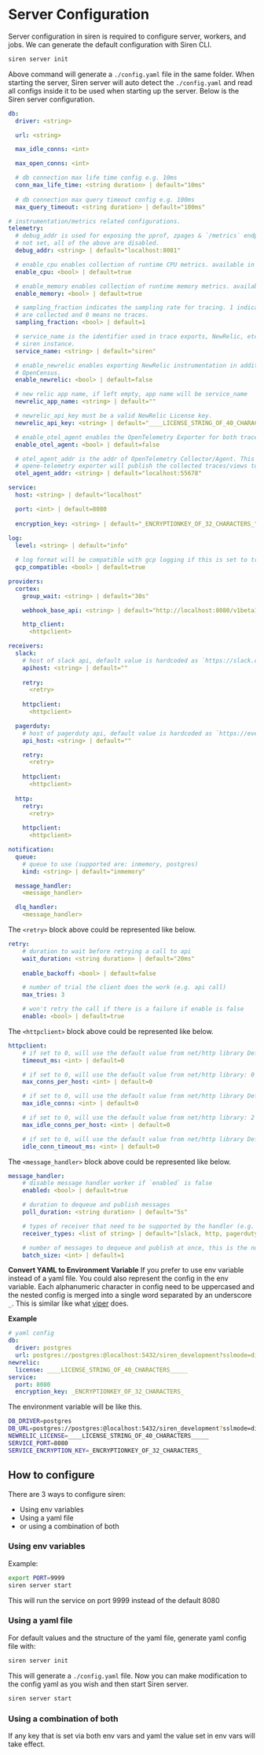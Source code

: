 # Server Configuration

Server configuration in siren is required to configure server, workers, and jobs. We can generate the default configuration with Siren CLI.
```bash
siren server init
```
Above command will generate a `./config.yaml` file in the same folder. When starting the server, Siren server will auto detect the `./config.yaml` and read all configs inside it to be used when starting up the server. Below is the Siren server configuration.

```yaml
db:
  driver: <string>

  url: <string>

  max_idle_conns: <int>

  max_open_conns: <int>

  # db connection max life time config e.g. 10ms
  conn_max_life_time: <string duration> | default="10ms"
  
  # db connection max query timeout config e.g. 100ms
  max_query_timeout: <string duration> | default="100ms"

# instrumentation/metrics related configurations.
telemetry:
  # debug_addr is used for exposing the pprof, zpages & `/metrics` endpoints. if
  # not set, all of the above are disabled.
  debug_addr: <string> | default="localhost:8081"

  # enable_cpu enables collection of runtime CPU metrics. available in `/metrics`.
  enable_cpu: <bool> | default=true

  # enable_memory enables collection of runtime memory metrics. available via `/metrics`.
  enable_memory: <bool> | default=true

  # sampling_fraction indicates the sampling rate for tracing. 1 indicates all traces
  # are collected and 0 means no traces.
  sampling_fraction: <bool> | default=1

  # service_name is the identifier used in trace exports, NewRelic, etc for the
  # siren instance.
  service_name: <string> | default="siren"

  # enable_newrelic enables exporting NewRelic instrumentation in addition to the
  # OpenCensus.
  enable_newrelic: <bool> | default=false

  # new relic app name, if left empty, app name will be service_name
  newrelic_app_name: <string> | default=""

  # newrelic_api_key must be a valid NewRelic License key.
  newrelic_api_key: <string> | default="____LICENSE_STRING_OF_40_CHARACTERS_____"

  # enable_otel_agent enables the OpenTelemetry Exporter for both traces and views.
  enable_otel_agent: <bool> | default=false

  # otel_agent_addr is the addr of OpenTelemetry Collector/Agent. This is where the
  # opene-telemetry exporter will publish the collected traces/views to.
  otel_agent_addr: <string> | default="localhost:55678"

service:
  host: <string> | default="localhost"

  port: <int> | default=8080
  
  encryption_key: <string> | default="_ENCRYPTIONKEY_OF_32_CHARACTERS_"
  
log:
  level: <string> | default="info"

  # log format will be compatible with gcp logging if this is set to true
  gcp_compatible: <bool> | default=true

providers:
  cortex:
    group_wait: <string> | default="30s"

    webhook_base_api: <string> | default="http://localhost:8080/v1beta1/alerts/cortex"

    http_client:
      <httpclient>

receivers:
  slack:
    # host of slack api, default value is hardcoded as `https://slack.com/api`
    apihost: <string> | default=""
    
    retry:
      <retry>
      
    httpclient:
      <httpclient>

  pagerduty:
    # host of pagerduty api, default value is hardcoded as `https://events.pagerduty.com`
    api_host: <string> | default=""

    retry:
      <retry>
      
    httpclient:
      <httpclient>
      
  http:
    retry:
      <retry>
      
    httpclient:
      <httpclient>

notification:
  queue:
    # queue to use (supported are: inmemory, postgres)
    kind: <string> | default="inmemory"

  message_handler:
    <message_handler>

  dlq_handler:
    <message_handler>
```

The `<retry>` block above could be represented like below.
```yaml
retry:
    # duration to wait before retrying a call to api
    wait_duration: <string duration> | default="20ms"
    
    enable_backoff: <bool> | default=false

    # number of trial the client does the work (e.g. api call)
    max_tries: 3

    # won't retry the call if there is a failure if enable is false
    enable: <bool> | default=true
```

The `<httpclient>` block above could be represented like below.
```yaml
httpclient:
    # if set to 0, will use the default value from net/http library DefaultTransport: 30000
    timeout_ms: <int> | default=0

    # if set to 0, will use the default value from net/http library: 0 means no limit
    max_conns_per_host: <int> | default=0

    # if set to 0, will use the default value from net/http library DefaultTransport: 100
    max_idle_conns: <int> | default=0

    # if set to 0, will use the default value from net/http library: 2
    max_idle_conns_per_host: <int> | default=0

    # if set to 0, will use the default value from net/http library DefaultTransport: 90000
    idle_conn_timeout_ms: <int> | default=0
```

The `<message_handler>` block above could be represented like below.
```yaml
message_handler:
    # disable message handler worker if `enabled` is false
    enabled: <bool> | default=true

    # duration to dequeue and publish messages
    poll_duration: <string duration> | default="5s"

    # types of receiver that need to be supported by the handler (e.g. slack, http, pagerduty, file)
    receiver_types: <list of string> | default="[slack, http, pagerduty, file]"\

    # number of messages to dequeue and publish at once, this is the number of goroutine that will be spawned
    batch_size: <int> | default=1
```

**Convert YAML to Environment Variable**
If you prefer to use env variable instead of a yaml file. You could also represent the config in the env variable. Each alphanumeric character in config need to be uppercased and the nested config is merged into a single word separated by an underscore `_`. This is similar like what [viper](https://github.com/spf13/viper) does.

__Example__

```yaml
# yaml config
db:
  driver: postgres
  url: postgres://postgres:@localhost:5432/siren_development?sslmode=disable
newrelic:
  license: ____LICENSE_STRING_OF_40_CHARACTERS_____
service:
  port: 8080
  encryption_key: _ENCRYPTIONKEY_OF_32_CHARACTERS_
```
The environment variable will be like this.
```bash
DB_DRIVER=postgres
DB_URL=postgres://postgres:@localhost:5432/siren_development?sslmode=disable
NEWRELIC_LICENSE=____LICENSE_STRING_OF_40_CHARACTERS_____
SERVICE_PORT=8080
SERVICE_ENCRYPTION_KEY=_ENCRYPTIONKEY_OF_32_CHARACTERS_
```

## How to configure

There are 3 ways to configure siren:

- Using env variables
- Using a yaml file
- or using a combination of both

### Using env variables

Example:

```sh
export PORT=9999
siren server start
```

This will run the service on port 9999 instead of the default 8080

### Using a yaml file

For default values and the structure of the yaml file, generate yaml config file with:
```bash
siren server init
```
This will generate a `./config.yaml` file. Now you can make modification to the config yaml as you wish and then start Siren server.

```sh
siren server start
```

### Using a combination of both

If any key that is set via both env vars and yaml the value set in env vars will take effect.
